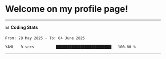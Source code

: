 # Welcome on my profile page!
<!-- print(("dralla"[::-1]+"s").capitalize()) -->

<!-- ---
👨🏻‍💻 **Busy With**
* Learning new Skills.
* Building small Projects.
* Being helpful. -->

---
📊 **Coding Stats**
<!--START_SECTION:waka-->

```txt
From: 28 May 2025 - To: 04 June 2025

YAML   0 secs          █████████████████████████   100.00 %
```

<!--END_SECTION:waka-->
---
